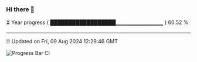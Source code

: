 ### Hi there 👋

⏳ Year progress { ██████████████████▁▁▁▁▁▁▁▁▁▁▁▁ } 60.52 %

---

⏰ Updated on Fri, 09 Aug 2024 12:29:46 GMT

![Progress Bar CI](https://github.com/liununu/liununu/workflows/Progress%20Bar%20CI/badge.svg)

